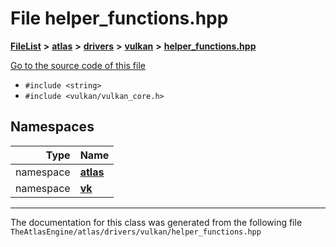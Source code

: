 

# File helper\_functions.hpp



[**FileList**](files.md) **>** [**atlas**](dir_1e6ffef027cfcf7ded3287660b505c9f.md) **>** [**drivers**](dir_1605561db8076fbb4262fa758aa3edc0.md) **>** [**vulkan**](dir_d1501d70e56e021a40f9d93dd0e2ca19.md) **>** [**helper\_functions.hpp**](drivers_2vulkan_2helper__functions_8hpp.md)

[Go to the source code of this file](drivers_2vulkan_2helper__functions_8hpp_source.md)



* `#include <string>`
* `#include <vulkan/vulkan_core.h>`













## Namespaces

| Type | Name |
| ---: | :--- |
| namespace | [**atlas**](namespaceatlas.md) <br> |
| namespace | [**vk**](namespaceatlas_1_1vk.md) <br> |





















































------------------------------
The documentation for this class was generated from the following file `TheAtlasEngine/atlas/drivers/vulkan/helper_functions.hpp`

